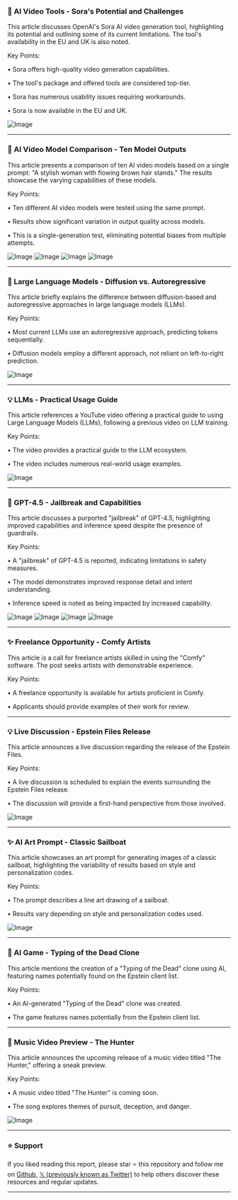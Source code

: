 ### 🤖 AI Video Tools - Sora's Potential and Challenges

This article discusses OpenAI's Sora AI video generation tool, highlighting its potential and outlining some of its current limitations.  The tool's availability in the EU and UK is also noted.

Key Points:

• Sora offers high-quality video generation capabilities.


• The tool's package and offered tools are considered top-tier.


•  Sora has numerous usability issues requiring workarounds.


• Sora is now available in the EU and UK.


![Image](https://pbs.twimg.com/ext_tw_video_thumb/1895419287482802176/pu/img/S6L6ezxW-y-Tbtz2.jpg)


---

### 🤖 AI Video Model Comparison - Ten Model Outputs

This article presents a comparison of ten AI video models based on a single prompt: "A stylish woman with flowing brown hair stands."  The results showcase the varying capabilities of these models.


Key Points:

•  Ten different AI video models were tested using the same prompt.


•  Results show significant variation in output quality across models.


•  This is a single-generation test, eliminating potential biases from multiple attempts.


![Image](https://pbs.twimg.com/ext_tw_video_thumb/1895381740128174080/pu/img/PKsGvQnY0Q_ltDiA.jpg)
![Image](https://pbs.twimg.com/ext_tw_video_thumb/1895381920923451392/pu/img/yb22E210QdbtZ7Uj.jpg)
![Image](https://pbs.twimg.com/ext_tw_video_thumb/1895382057603551232/pu/img/w1QFW5_NqE1kCS_v.jpg)
![Image](https://pbs.twimg.com/ext_tw_video_thumb/1895382185395224576/pu/img/ypg-fR3OTgVlN7J4.jpg)


---

### 🤖 Large Language Models - Diffusion vs. Autoregressive

This article briefly explains the difference between diffusion-based and autoregressive approaches in large language models (LLMs).

Key Points:

• Most current LLMs use an autoregressive approach, predicting tokens sequentially.


• Diffusion models employ a different approach, not reliant on left-to-right prediction.


![Image](https://pbs.twimg.com/ext_tw_video_thumb/1894847152645402625/pu/img/LcIG8TYsp5ta9Aoj.jpg)


---

### 💡 LLMs - Practical Usage Guide

This article references a YouTube video offering a practical guide to using Large Language Models (LLMs), following a previous video on LLM training.

Key Points:

• The video provides a practical guide to the LLM ecosystem.


•  The video includes numerous real-world usage examples.


![Image](https://pbs.twimg.com/media/Gk1AYjUXoAA4bpu?format=jpg&name=small)


---

### 🤖 GPT-4.5 - Jailbreak and Capabilities

This article discusses a purported "jailbreak" of GPT-4.5, highlighting improved capabilities and inference speed despite the presence of guardrails.


Key Points:

•  A "jailbreak" of GPT-4.5 is reported, indicating limitations in safety measures.


•  The model demonstrates improved response detail and intent understanding.


•  Inference speed is noted as being impacted by increased capability.


![Image](https://pbs.twimg.com/media/Gk0yCFaXUAA0WJP?format=jpg&name=360x360)
![Image](https://pbs.twimg.com/media/Gk0yDYyWMAA4LL0?format=jpg&name=360x360)
![Image](https://pbs.twimg.com/media/Gk0yLSBWAAAfhxa?format=jpg&name=small)
![Image](https://pbs.twimg.com/media/Gk0ybHxWsAA03v4?format=jpg&name=small)


---

### ✨ Freelance Opportunity - Comfy Artists

This article is a call for freelance artists skilled in using the "Comfy" software.  The post seeks artists with demonstrable experience.

Key Points:

•  A freelance opportunity is available for artists proficient in Comfy.


•  Applicants should provide examples of their work for review.


---

### 💡 Live Discussion - Epstein Files Release

This article announces a live discussion regarding the release of the Epstein Files.

Key Points:

• A live discussion is scheduled to explain the events surrounding the Epstein Files release.


• The discussion will provide a first-hand perspective from those involved.


![Image](https://pbs.twimg.com/media/Gk0IvbDXgAA4BR6?format=jpg&name=small)



---

### ✨ AI Art Prompt - Classic Sailboat

This article showcases an art prompt for generating images of a classic sailboat, highlighting the variability of results based on style and personalization codes.

Key Points:

• The prompt describes a line art drawing of a sailboat.


•  Results vary depending on style and personalization codes used.


![Image](https://pbs.twimg.com/media/Gk1JEk9XcAAm4WC?format=jpg&name=small)


---

### 🤖 AI Game - Typing of the Dead Clone

This article mentions the creation of a "Typing of the Dead" clone using AI, featuring names potentially found on the Epstein client list.


Key Points:

• An AI-generated "Typing of the Dead" clone was created.


• The game features names potentially from the Epstein client list.


---

### 🚀 Music Video Preview - The Hunter

This article announces the upcoming release of a music video titled "The Hunter," offering a sneak preview.


Key Points:

•  A music video titled "The Hunter" is coming soon.


• The song explores themes of pursuit, deception, and danger.


![Image](https://pbs.twimg.com/ext_tw_video_thumb/1895253421818814468/pu/img/ssyB0FQs8UQXYQW8.jpg)


---

### ⭐️ Support

If you liked reading this report, please star ⭐️ this repository and follow me on [Github](https://github.com/Drix10), [𝕏 (previously known as Twitter)](https://x.com/DRIX_10_) to help others discover these resources and regular updates.

---